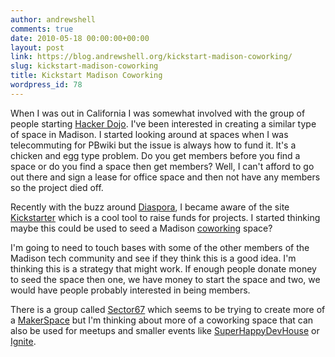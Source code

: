 ```yaml
---
author: andrewshell
comments: true
date: 2010-05-18 00:00:00+00:00
layout: post
link: https://blog.andrewshell.org/kickstart-madison-coworking/
slug: kickstart-madison-coworking
title: Kickstart Madison Coworking
wordpress_id: 78
---
```


When I was out in California I was somewhat involved with the group of people starting [Hacker Dojo](https://hackerdojo.com/). I've been interested in creating a similar type of space in Madison. I started looking around at spaces when I was telecommuting for PBwiki but the issue is always how to fund it. It's a chicken and egg type problem. Do you get members before you find a space or do you find a space then get members? Well, I can't afford to go out there and sign a lease for office space and then not have any members so the project died off.

Recently with the buzz around [Diaspora](http://joindiaspora.com), I became aware of the site [Kickstarter](http://www.kickstarter.com/) which is a cool tool to raise funds for projects. I started thinking maybe this could be used to seed a Madison [coworking](http://coworking.pbworks.com/) space?

I'm going to need to touch bases with some of the other members of the Madison tech community and see if they think this is a good idea. I'm thinking this is a strategy that might work. If enough people donate money to seed the space then one, we have money to start the space and two, we would have people probably interested in being members.

There is a group called [Sector67](http://www.sector67.org) which seems to be trying to create more of a [MakerSpace](https://www.makerspaces.com/what-is-a-makerspace/) but I'm thinking about more of a coworking space that can also be used for meetups and smaller events like [SuperHappyDevHouse](http://superhappydevhouse.org/) or [Ignite](http://ignite.oreilly.com/).
